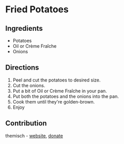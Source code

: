 # Fried Potatoes

## Ingredients
- Potatoes
- Oil or Crème Fraîche
- Onions

## Directions
1. Peel and cut the potatoes to desired size.
2. Cut the onions.
3. Put a bit of Oil or Crème Fraîche in your pan.
4. Put both the potatoes and the onions into the pan.
5. Cook them until they're golden-brown.
6. Enjoy

## Contribution
themisch - [website](http://k63fspwi7eekmjy7i3ofk425lseyftfrbikyjs5ndgrvzasxlh6hoiid.onion), [donate](http://k63fspwi7eekmjy7i3ofk425lseyftfrbikyjs5ndgrvzasxlh6hoiid.onion/donate.html)
